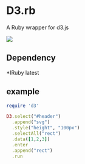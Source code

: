 # D3.rb

A Ruby wrapper for d3.js

![](http://i.gyazo.com/d3a73cfb641572ab4354d8b24d89082a.gif)

## Dependency
*IRuby latest

## example
```ruby
require 'd3'

D3.select("#header")
  .append("svg")
  .style("height", "100px")
  .selectAll("rect")
  .data([1,2,3])
  .enter
  .append("rect")
  .run
```
